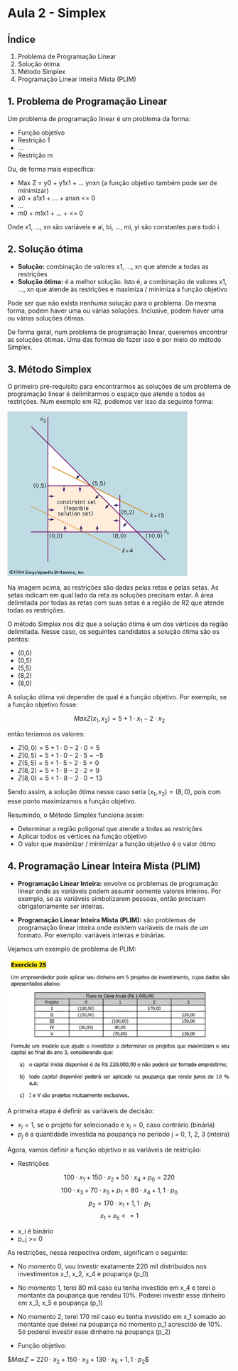 # Aula 2 - Simplex


## Índice

1. Problema de Programação Linear
2. Solução ótima
3. Método Simplex
4. Programação Linear Inteira Mista (PLIM)


## 1. Problema de Programação Linear

Um problema de programação linear é um problema da forma:

* Função objetivo
* Restrição 1
* ...
* Restrição m

Ou, de forma mais específica:

* Max Z = y0 + y1x1 + ... ynxn (a função objetivo também pode ser de minimizar)
* a0 + a1x1 + ... + anxn <= 0
* ...
* m0 + m1x1 + ... + <= 0

Onde x1, ..., xn são variáveis e ai, bi, ..., mi, yi são constantes para todo i.


## 2. Solução ótima

* **Solução:** combinação de valores x1, ..., xn que atende a todas as restrições
* **Solução ótima:** é a melhor solução. Isto é, a combinação de valores x1, ..., xn que atende às restrições e maximiza / minimiza a função objetivo

Pode ser que não exista nenhuma solução para o problema. Da mesma forma, podem haver uma ou várias soluções.
Inclusive, podem haver uma ou várias soluções ótimas.

De forma geral, num problema de programação linear, queremos encontrar as soluções ótimas. Uma das formas de fazer isso é por meio do método Simplex.


## 3. Método Simplex

O primeiro pré-requisito para encontrarmos as soluções de um problema de programação linear é delimitarmos o espaço que atende a todas as restrições.
Num exemplo em R2, podemos ver isso da seguinte forma:

![Alt text](simplex.png)

Na imagem acima, as restrições são dadas pelas retas e pelas setas. As setas indicam em qual lado da reta as soluções precisam estar.
A área delimitada por todas as retas com suas setas é a região de R2 que atende todas as restrições.

O método Simplex nos diz que a solução ótima é um dos vértices da região delimitada. Nesse caso, os seguintes candidatos a solução ótima são os pontos:

* (0,0)
* (0,5)
* (5,5)
* (8,2)
* (8,0)

A solução ótima vai depender de qual é a função objetivo. Por exemplo, se a função objetivo fosse:

$$Max Z(x_1, x_2) = 5 + 1 \cdot x_1 - 2 \cdot x_2$$

então teríamos os valores:

* $Z(0,0) = 5 + 1 \cdot 0 - 2 \cdot 0 = 5$
* $Z(0,5) = 5 + 1 \cdot 0 - 2 \cdot 5 = -5$
* $Z(5,5) = 5 + 1 \cdot 5 - 2 \cdot 5 = 0$
* $Z(8,2) = 5 + 1 \cdot 8 - 2 \cdot 2 = 9$
* $Z(8,0) = 5 + 1 \cdot 8 - 2 \cdot 0 = 13$

Sendo assim, a solução ótima nesse caso seria $(x_1, x_2) = (8, 0)$, pois com esse ponto maximizamos a função objetivo.

Resumindo, o Método Simplex funciona assim:

* Determinar a região poligonal que atende a todas as restrições
* Aplicar todos os vértices na função objetivo
* O valor que maximizar / minimizar a função objetivo é o valor ótimo


## 4. Programação Linear Inteira Mista (PLIM)

* **Programação Linear Inteira:** envolve os problemas de programação linear onde as variáveis podem assumir somente valores inteiros.
Por exemplo, se as variáveis simbolizarem pessoas, então precisam obrigatoriamente ser inteiras.

* **Programação Linear Inteira Mista (PLIM):** são problemas de programação linear inteira onde existem variáveis de mais de um formato. Por exemplo: variáveis inteiras e binárias.

Vejamos um exemplo de problema de PLIM:

![Alt text](plim.png)

A primeira etapa é definir as variáveis de decisão:

* $x_i = 1$, se o projeto for selecionado e $x_i = 0$, caso contrário (binária)
* $p_j$ é a quantidade investida na poupança no período j = 0, 1, 2, 3 (inteira)

Agora, vamos definir a função objetivo e as variáveis de restrição:

* Restrições

$$ 100 \cdot x_1 + 150 \cdot x_2 + 50 \cdot x_4 + p_0 = 220 $$
$$ 100 \cdot x_3 + 70 \cdot x_5 + p_1 = 80 \cdot x_4 + 1,1 \cdot p_0 $$
$$ p_2 = 170 \cdot x_1 + 1,1 \cdot p_1$$
$$ x_1 + x_5 <= 1 $$

* x_i é binário
* p_j >= 0

As restrições, nessa respectiva ordem, significam o seguinte:

* No momento 0, vou investir exatamente 220 mil distribuídos nos investimentos x_1, x_2, x_4 e poupança (p_0)
* No momento 1, terei 80 mil caso eu tenha investido em x_4 e terei o montante da poupança que rendeu 10%. Poderei investir esse dinheiro em x_3, x_5 e poupança (p_1)
* No momento 2, terei 170 mil caso eu tenha investido em x_1 somado ao montante que deixei na poupança no momento p_1 acrescido de 10%. Só poderei investir esse dinheiro na poupança (p_2)


* Função objetivo:

$$Max Z = 220 \cdot x_2 + 150 \cdot x_3 + 130 \cdot x_5 + 1,1 \cdot p_2\$$


